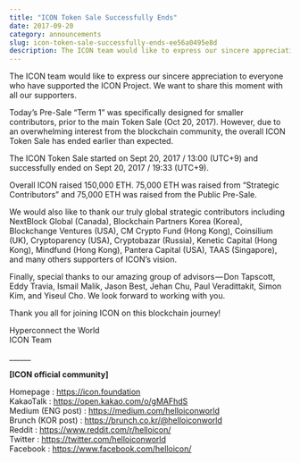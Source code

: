 ```yaml
---
title: "ICON Token Sale Successfully Ends"
date: 2017-09-20
category: announcements
slug: icon-token-sale-successfully-ends-ee56a0495e8d
description: The ICON team would like to express our sincere appreciation to everyone who have supported the ICON Project. We want to share this moment with all our supporters.
---
```


The ICON team would like to express our sincere appreciation to everyone who have supported the ICON Project. We want to share this moment with all our supporters.

Today’s Pre-Sale “Term 1” was specifically designed for smaller contributors, prior to the main Token Sale (Oct 20, 2017). However, due to an overwhelming interest from the blockchain community, the overall ICON Token Sale has ended earlier than expected.

The ICON Token Sale started on Sept 20, 2017 / 13:00 (UTC+9) and successfully ended on Sept 20, 2017 / 19:33 (UTC+9).

Overall ICON raised 150,000 ETH. 75,000 ETH was raised from “Strategic Contributors” and 75,000 ETH was raised from the Public Pre-Sale.

We would also like to thank our truly global strategic contributors including NextBlock Global (Canada), Blockchain Partners Korea (Korea), Blockchange Ventures (USA), CM Crypto Fund (Hong Kong), Coinsilium (UK), Cryptoparency (USA), Cryptobazar (Russia), Kenetic Capital (Hong Kong), Mindfund (Hong Kong), Pantera Capital (USA), TAAS (Singapore), and many others supporters of ICON’s vision.

Finally, special thanks to our amazing group of advisors — Don Tapscott, Eddy Travia, Ismail Malik, Jason Best, Jehan Chu, Paul Veradittakit, Simon Kim, and Yiseul Cho. We look forward to working with you.

Thank you all for joining ICON on this blockchain journey!

Hyperconnect the World  
ICON Team

\_\_\_\_\_\_

**[ICON official community]**

Homepage : <https://icon.foundation>  
KakaoTalk : <https://open.kakao.com/o/gMAFhdS>  
Medium (ENG post) : <https://medium.com/helloiconworld>  
Brunch (KOR post) : <https://brunch.co.kr/@helloiconworld>  
Reddit : <https://www.reddit.com/r/helloicon/>  
Twitter : <https://twitter.com/helloiconworld>  
Facebook : <https://www.facebook.com/helloicon/>

